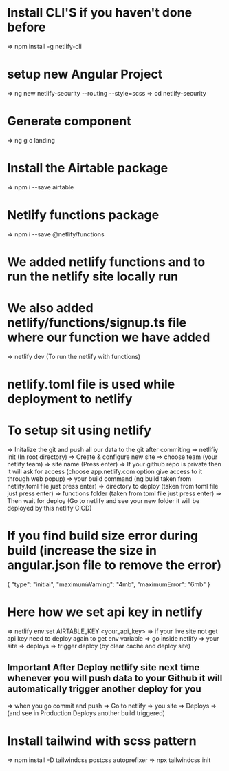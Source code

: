 # Install CLI'S if you haven't done before
=> npm install -g netlify-cli

# setup new  Angular Project
=> ng new netlify-security --routing --style=scss
=> cd netlify-security

# Generate component
=> ng g c landing

# Install the Airtable package
=> npm i --save airtable

# Netlify functions package
=> npm i --save @netlify/functions


# We added netlify functions and to run the netlify site locally run
# We also added netlify/functions/signup.ts file where our function we have added
=> netlify dev (To run the netlify with functions)

# netlify.toml file is used while deployment to netlify

# To setup sit using netlify
=> Initalize the git and push all our data to the git after commiting
=> netlifiy init (In root directory)
=> Create & configure new site
=> choose team (your netlify team)
=> site name (Press enter)
=> If your github repo is private then it will ask for access (choose app.netlify.com option give access to it through web popup)
=> your build command (ng build taken from netlify.toml file just press enter)
=> directory to deploy (taken from toml file just press enter)
=> functions folder (taken from toml file just press enter)
=> Then wait for deploy (Go to netlify and see your new folder it will be deployed by this netlify CICD)

# If you find build size error during build (increase the size in angular.json file to remove the error)
{
    "type": "initial",
    "maximumWarning": "4mb",
    "maximumError": "6mb"
}

# Here how we set api key in netlify
=> netlify env:set AIRTABLE_KEY <your_api_key>
=> if your live site not get api key need to deploy again to get env variable
=> go inside netlify => your site => deploys => trigger deploy (by clear cache and deploy site)

## Important After Deploy netlify site next time whenever you will push data to your Github it will automatically trigger another deploy for you
=> when you go commit and push => Go to netlify => you site => Deploys => (and see in Production Deploys another build triggered)


# Install tailwind with scss pattern
=> npm install -D tailwindcss postcss autoprefixer
=> npx tailwindcss init
